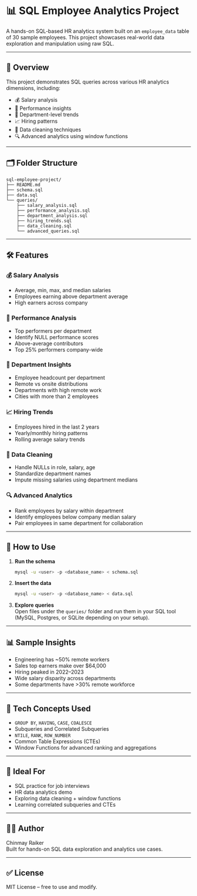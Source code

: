 # 📊 SQL Employee Analytics Project

A hands-on SQL-based HR analytics system built on an `employee_data` table of 30 sample employees. This project showcases real-world data exploration and manipulation using raw SQL.

---

## 📌 Overview

This project demonstrates SQL queries across various HR analytics dimensions, including:

- 💰 Salary analysis  
- 🌟 Performance insights  
- 🏢 Department-level trends  
- 📈 Hiring patterns  
- 🧹 Data cleaning techniques  
- 🔍 Advanced analytics using window functions  

---

## 🗂 Folder Structure

```
sql-employee-project/
├── README.md
├── schema.sql
├── data.sql
└── queries/
    ├── salary_analysis.sql
    ├── performance_analysis.sql
    ├── department_analysis.sql
    ├── hiring_trends.sql
    ├── data_cleaning.sql
    └── advanced_queries.sql
```

---

## 🛠 Features

### 💰 Salary Analysis
- Average, min, max, and median salaries
- Employees earning above department average
- High earners across company

### 🌟 Performance Analysis
- Top performers per department
- Identify NULL performance scores
- Above-average contributors
- Top 25% performers company-wide

### 🏢 Department Insights
- Employee headcount per department
- Remote vs onsite distributions
- Departments with high remote work
- Cities with more than 2 employees

### 📈 Hiring Trends
- Employees hired in the last 2 years
- Yearly/monthly hiring patterns
- Rolling average salary trends

### 🧹 Data Cleaning
- Handle NULLs in role, salary, age
- Standardize department names
- Impute missing salaries using department medians

### 🔍 Advanced Analytics
- Rank employees by salary within department
- Identify employees below company median salary
- Pair employees in same department for collaboration

---

## 🚀 How to Use

1. **Run the schema**  
   ```bash
   mysql -u <user> -p <database_name> < schema.sql
   ```

2. **Insert the data**  
   ```bash
   mysql -u <user> -p <database_name> < data.sql
   ```

3. **Explore queries**  
   Open files under the `queries/` folder and run them in your SQL tool (MySQL, Postgres, or SQLite depending on your setup).

---

## 📊 Sample Insights

- Engineering has ~50% remote workers  
- Sales top earners make over $64,000  
- Hiring peaked in 2022–2023  
- Wide salary disparity across departments  
- Some departments have >30% remote workforce  

---

## 🧠 Tech Concepts Used

- `GROUP BY`, `HAVING`, `CASE`, `COALESCE`  
- Subqueries and Correlated Subqueries  
- `NTILE`, `RANK`, `ROW_NUMBER`  
- Common Table Expressions (CTEs)  
- Window Functions for advanced ranking and aggregations  

---

## 🧩 Ideal For

- SQL practice for job interviews  
- HR data analytics demo  
- Exploring data cleaning + window functions  
- Learning correlated subqueries and CTEs  

---

## 👨‍💻 Author

Chinmay Raiker  
Built for hands-on SQL data exploration and analytics use cases.

---

## ✅ License

MIT License – free to use and modify.